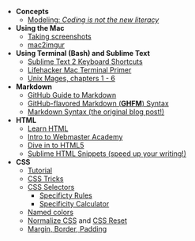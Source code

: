 - **Concepts**
  - [Modeling: *Coding is not the new literacy*](http://www.chris-granger.com/2015/01/26/coding-is-not-the-new-literacy)
- **Using the Mac**
  - [Taking screenshots](https://support.apple.com/en-us/HT201361)
  - [mac2imgur](https://github.com/mileswd/mac2imgur)
- **Using Terminal (Bash) and Sublime Text**
  - [Sublime Text 2 Keyboard Shortcuts](https://gist.github.com/vanderhoop/0356c9489ccba09ffc5a)
  - [Lifehacker Mac Terminal Primer](http://lifehacker.com/5633909/who-needs-a-mouse-learn-to-use-the-command-line-for-almost-anything)
  - [Unix Mages, chapters 1 - 6](http://unixmages.com/ufbm.pdf)
- **Markdown**
  - [GitHub Guide to Markdown](https://guides.github.com/features/mastering-markdown)
  - [GitHub-flavored Markdown (**GHFM**) Syntax](https://help.github.com/articles/markdown-basics)
  - [Markdown Syntax (the original blog post!)](http://daringfireball.net/projects/markdown/syntax)
- **HTML**
  + [Learn HTML](https://developer.mozilla.org/en-US/learn/html)
  + [Intro to Webmaster Academy](https://support.google.com/webmasters/answer/6001102)
  + [Dive in to HTML5](http://diveintohtml5.info/)
  + [Sublime HTML Snippets (speed up your writing!)](https://github.com/joshnh/HTML-Snippets)
- **CSS**
  + [Tutorial](https://developer.mozilla.org/en-US/docs/Web/Guide/CSS/Getting_started)
  + [CSS Tricks](http://css-tricks.com/)
  + [CSS Selectors](http://css-tricks.com/how-css-selectors-work/)
    * [Specificty Rules](https://developer.mozilla.org/en-US/docs/Web/CSS/Specificity)
    * [Specificity Calculator](http://specificity.keegan.st/)
  + [Named colors](http://www.crockford.com/wrrrld/color.html)
  + [Normalize CSS](http://necolas.github.io/normalize.css/) and [CSS Reset](http://www.cssreset.com/)
  + [Margin, Border, Padding](https://developer.mozilla.org/en-US/docs/Web/CSS/box_model)